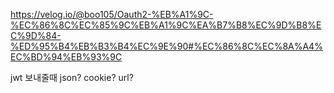 https://velog.io/@boo105/Oauth2-%EB%A1%9C-%EC%86%8C%EC%85%9C%EB%A1%9C%EA%B7%B8%EC%9D%B8%EC%9D%84-%ED%95%B4%EB%B3%B4%EC%9E%90#%EC%86%8C%EC%8A%A4%EC%BD%94%EB%93%9C

jwt 보내줄때 json? cookie? url?